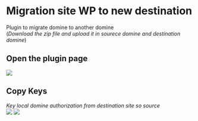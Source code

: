 # Migration site WP to new destination
Plugin to migrate domine to another domine<br>
(*Download the zip file and upload it in sourece domine and destination domine*)

## Open the plugin page
<img src="https://i.ibb.co/HKw1Sqc/migrator-page.png" />

## Copy Keys
*Key local domine authorization from destination site so source*<br>
<img src="https://i.ibb.co/6mZhBfQ/dest.png" />
<img src="https://i.ibb.co/kywtv2g/src.png" />
